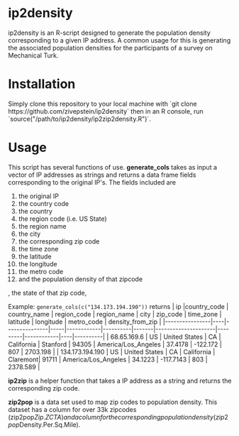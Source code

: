 # ip2density
ip2density is an R-script designed to generate the population density corresponding to a given IP address. A common usage for this is generating the associated population densities for the participants of a survey on Mechanical Turk. 

<h1>Installation</h1>
Simply clone this repository to your local machine with `git clone https://github.com/zivepstein/ip2density` then in an R console, run `source("/path/to/ip2density/ip2zip2density.R")`.

<h1>Usage</h1>
This script has several functions of use.
<b>generate_cols</b> takes as input a vector of IP addresses as strings and returns a data frame fields corresponding to the original IP's. The fields included are 
<ol>
<li>the original IP </li>
<li>the country code</li>
<li>the country</li>
<li>the region code (i.e. US State)</li>
<li>the region name </li>
<li>the city</li>
<li>the corresponding zip code</li>
<li>the time zone</li>
<li>the latitude</li>
<li>the longitude</li>
<li>the metro code</li>
<li>and the population density of that zipcode </li>
</ol>, the state of that zip code,

Example:
`generate_cols(c("134.173.194.190"))` returns 
| ip |country_code | country_name | region_code | region_name |  city | zip_code | time_zone | latitude | longitude | metro_code | density_from_zip | 
|----------------|----|---------------|-----|------------|----------|-------|---------------------|---------|------------|----|----------|
| 68.65.169.6     | US | United States | CA  | California | Stanford | 94305 | America/Los_Angeles | 37.4178 | -122.172   | 807  | 2703.198 |
| 134.173.194.190 | US | United States | CA  | California | Claremont| 91711 | America/Los_Angeles | 34.1223 | -117.7143  | 803         | 2378.589 |

<b>ip2zip</b> is a helper function that takes a IP address as a string and returns the corresponding zip code. 

<b>zip2pop</b> is a data set used to map zip codes to population density. This dataset has a column for over 33k zipcodes (zip2pop$Zip.ZCTA) and a column for the corresponding population density (zip2pop$Density.Per.Sq.Mile).
